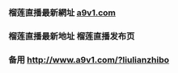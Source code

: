 ### 榴莲直播最新網址 [a9v1.com](http://www.a9v1.com/?liulianzhibo) 
### 榴莲直播最新地址 榴莲直播发布页
### 备用 http://www.a9v1.com/?liulianzhibo
